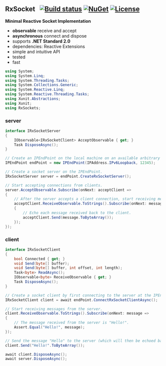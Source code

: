## RxSocket&nbsp;&nbsp; [![Build status](https://ci.appveyor.com/api/projects/status/rfxxbpx2agq8r93n?svg=true)](https://ci.appveyor.com/project/dshe/RxSocket) [![NuGet](https://img.shields.io/nuget/vpre/RxSockets.svg)](https://www.nuget.org/packages/RxSockets/) [![License](https://img.shields.io/badge/license-Apache%202.0-7755BB.svg)](https://opensource.org/licenses/Apache-2.0)
**Minimal Reactive Socket Implementation**
- **observable** receive and accept
- **asynchronous** connect and dispose
- supports **.NET Standard 2.0**
- dependencies: Reactive Extensions
- simple and intuitive API
- tested
- fast

```csharp
using System;
using System.Linq;
using System.Threading.Tasks;
using System.Collections.Generic;
using System.Reactive.Linq;
using System.Reactive.Threading.Tasks;
using Xunit.Abstractions;
using Xunit;
using RxSockets;
```

### server
```csharp
interface IRxSocketServer
{
    IObservable<IRxSocketClient> AcceptObservable { get; }
    Task DisposeAsync();
}
```
```csharp
// Create an IPEndPoint on the local machine on an available arbitrary port.
IPEndPoint endPoint = new IPEndPoint(IPAddress.IPv6Loopback, 12345);

// Create a socket server on the IPEndPoint.
IRxSocketServer server = endPoint.CreateRxSocketServer();

// Start accepting connections from clients.
server.AcceptObservable.Subscribe(onNext: acceptClient =>
{
    // After the server accepts a client connection, start receiving messages from the client and ...
    acceptClient.ReceiveObservable.ToStrings().Subscribe(onNext: message =>
    {
        // Echo each message received back to the client.
        acceptClient.Send(message.ToByteArray());
    });
});
```
### client
```csharp
interface IRxSocketClient
{
    bool Connected { get; }
    void Send(byte[] buffer);
    void Send(byte[] buffer, int offset, int length);
    Task<byte> ReadAsync();
    IObservable<byte> ReceiveObservable { get; }
    Task DisposeAsync();
}
```
```csharp
// Create a socket client by first connecting to the server at the IPEndPoint.
IRxSocketClient client = await endPoint.ConnectRxSocketClientAsync();

// Start receiving messages from the server.
client.ReceiveObservable.ToStrings().Subscribe(onNext: message =>
{
    // The message received from the server is "Hello!".
    Assert.Equal("Hello!", message);
});

// Send the message "Hello" to the server (which will then be echoed back to the client).
client.Send("Hello!".ToByteArray());

await client.DisposeAsync();
await server.DisposeAsync();
```
